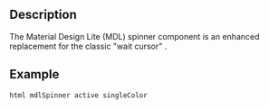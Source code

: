 Description
--------------------

The Material Design Lite (MDL) spinner component is an enhanced replacement for the classic "wait cursor" .

Example
--------------------

	html mdlSpinner active singleColor